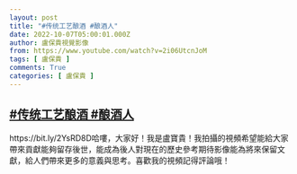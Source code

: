 ```yaml
---
layout: post
title: "#传统工艺酿酒 #酿酒人"
date: 2022-10-07T05:00:01.000Z
author: 盧保貴視覺影像
from: https://www.youtube.com/watch?v=2i06UtcnJoM
tags: [ 盧保貴 ]
comments: True
categories: [ 盧保貴 ]
---
```

<!--1665118801000-->
[#传统工艺酿酒 #酿酒人](https://www.youtube.com/watch?v=2i06UtcnJoM)
------

<div>
https://bit.ly/2YsRD8D哈嘍，大家好！我是盧寶貴！我拍攝的視頻希望能給大家帶來貢獻能夠留存後世，能成為後人對現在的歷史參考期待影像能為將來保留文獻，給人們帶來更多的意義與思考。喜歡我的視頻記得評論哦！
</div>
